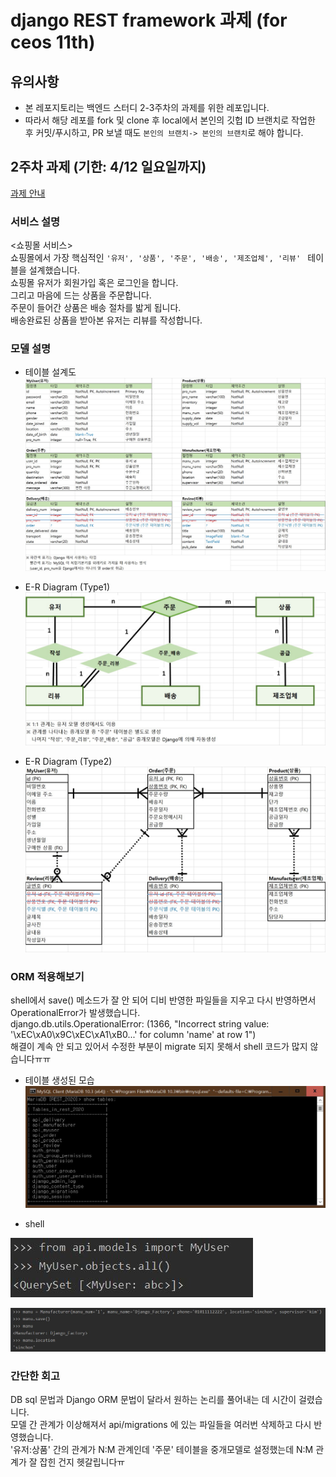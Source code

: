 # django REST framework 과제 (for ceos 11th)

## 유의사항
* 본 레포지토리는 백엔드 스터디 2-3주차의 과제를 위한 레포입니다.
* 따라서 해당 레포를 fork 및 clone 후 local에서 본인의 깃헙 ID 브랜치로 작업한 후 커밋/푸시하고,
PR 보낼 때도 `본인의 브랜치-> 본인의 브랜치`로 해야 합니다.
 
## 2주차 과제 (기한: 4/12 일요일까지)
[과제 안내](https://www.notion.so/3-Django-ORM-c531472b37e844a6a6d484553037c243)

### 서비스 설명

<쇼핑몰 서비스> <br>
쇼핑몰에서 가장 핵심적인 `'유저', '상품', '주문', '배송', '제조업체', '리뷰' ` 테이블을 설계했습니다. <br>
쇼핑몰 유저가 회원가입 혹은 로그인을 합니다. <br>
그리고 마음에 드는 상품을 주문합니다. <br>
주문이 들어간 상품은 배송 절차를 밟게 됩니다. <br>
배송완료된 상품을 받아본 유저는 리뷰를 작성합니다. <br>

### 모델 설명
* 테이블 설계도
![테이블](./git_image/테이블.jpg "테이블")

* E-R Diagram (Type1)
![ERD_1](./git_image/ERD_1.jpg "ERD_1")

* E-R Diagram (Type2)
![ERD_2](./git_image/ERD_2.jpg "ERD_2")


### ORM 적용해보기
shell에서 save() 메소드가 잘 안 되어 디비 반영한 파일들을 지우고 다시 반영하면서 OperationalError가 발생했습니다. <br>
django.db.utils.OperationalError: (1366, "Incorrect string value: '\\xEC\\xA0\\x9C\\xEC\\xA1\\xB0...' for column 'name' at row 1") <br>
해결이 계속 안 되고 있어서 수정한 부분이 migrate 되지 못해서 shell 코드가 많지 않습니다ㅠㅠ 

* 테이블 생성된 모습
![MySQL_Client_tables](./git_image/MySQL_Client_tables.jpg "MySQL_Client_tables")

* shell

![1](./git_image/1.jpg "1")  

![2](./git_image/2.jpg "2")

### 간단한 회고 
DB sql 문법과 Django ORM 문법이 달라서 원하는 논리를 풀어내는 데 시간이 걸렸습니다. <br>
모델 간 관계가 이상해져서 api/migrations 에 있는 파일들을 여러번 삭제하고 다시 반영했습니다. <br>
'유저:상품' 간의 관계가 N:M 관계인데 '주문' 테이블을 중개모델로 설정했는데 N:M 관계가 잘 잡힌 건지 헷갈립니다ㅠ<br> 

